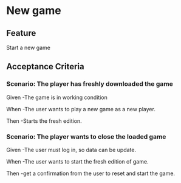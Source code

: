 # New game

## Feature

Start a new game

## Acceptance Criteria

### Scenario: The player has freshly downloaded the game

  Given -The game is in working condition

  When -The user wants to play a new game as
  a new player.

  Then -Starts the fresh edition.

### Scenario: The player wants to close the loaded game

Given -The user must log in, so data can be update.

When -The user wants to start the fresh edition of game.

Then -get a confirmation from the user to reset and
start the game.
